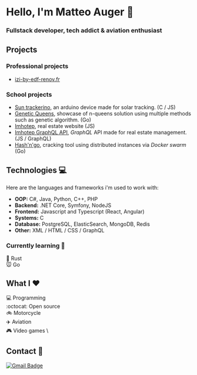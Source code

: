 # Hello, I'm Matteo Auger 👋
### Fullstack developer, tech addict & aviation enthusiast
## Projects

### Professional projects

- [izi-by-edf-renov.fr](https://www.izi-by-edf-renov.fr/)

### School projects 

- [Sun trackerino](https://github.com/matteoauger/sun-trackerino), an arduino device made for solar tracking. (C / JS)
- [Genetic Queens](https://github.com/matteoauger/genetic-queens), showcase of n-queens solution using multiple methods such as genetic algorithm. (Go)
- [Imhotep](https://github.com/matteoauger/imhotep), real estate website (JS)
- [Imhotep GraphQL API](https://github.com/matteoauger/imhotep-graphql-api), *GraphQL* API made for real estate management. (JS / GraphQL)
- [Hash'n'go](https://github.com/matteoauger/hash-n-go), cracking tool using distributed instances via *Docker swarm* (Go)

## Technologies :computer:

Here are the languages and frameworks i'm used to work with:
* **OOP:** C#, Java, Python, C++, PHP
* **Backend:** .NET Core, Symfony, NodeJS
* **Frontend:** Javascript and Typescript (React, Angular)
* **Systems:**  C
* **Database:** PostgreSQL, ElasticSearch, MongoDB, Redis
* **Other:** XML / HTML / CSS / GraphQL

### Currently learning :brain:

:crab: Rust \
:mouse: Go 

## What I :heart:
:computer: Programming \
:octocat: Open source \
:bike: Motorcycle \
:airplane: Aviation \
:video_game: Video games \

## Contact :email:
 [![Gmail Badge](https://img.shields.io/badge/-matteo.auger@protonmail.com-c14438?style=flat-square&logo=Gmail&logoColor=white&link=mailto:Email)](mailto:matteo.auger@protonmail.com)
